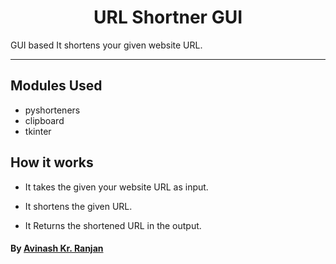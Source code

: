 <h1 align="center">URL Shortner GUI</h1>
GUI based It shortens your given website URL.

---------------------------------------------------------------------

## Modules Used
- pyshorteners
- clipboard
- tkinter

## How it works
- It takes the given your website URL as input. 

- It shortens the given URL.

- It Returns the shortened URL in the output.

#### By [Avinash Kr. Ranjan](https://github.com/avinashkranjan)